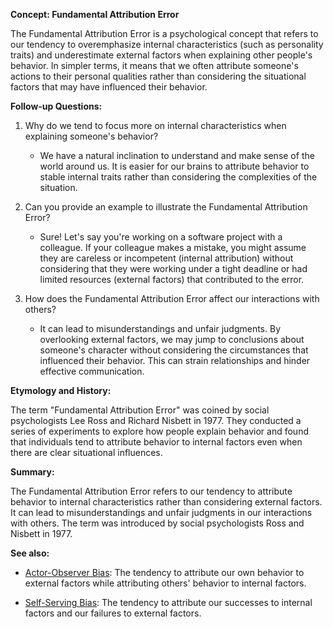 **Concept: Fundamental Attribution Error**

The Fundamental Attribution Error is a psychological concept that refers to our tendency to overemphasize internal characteristics (such as personality traits) and underestimate external factors when explaining other people's behavior. In simpler terms, it means that we often attribute someone's actions to their personal qualities rather than considering the situational factors that may have influenced their behavior.

**Follow-up Questions:**

1. Why do we tend to focus more on internal characteristics when explaining someone's behavior?
   - We have a natural inclination to understand and make sense of the world around us. It is easier for our brains to attribute behavior to stable internal traits rather than considering the complexities of the situation.

2. Can you provide an example to illustrate the Fundamental Attribution Error?
   - Sure! Let's say you're working on a software project with a colleague. If your colleague makes a mistake, you might assume they are careless or incompetent (internal attribution) without considering that they were working under a tight deadline or had limited resources (external factors) that contributed to the error.

3. How does the Fundamental Attribution Error affect our interactions with others?
   - It can lead to misunderstandings and unfair judgments. By overlooking external factors, we may jump to conclusions about someone's character without considering the circumstances that influenced their behavior. This can strain relationships and hinder effective communication.

**Etymology and History:**

The term "Fundamental Attribution Error" was coined by social psychologists Lee Ross and Richard Nisbett in 1977. They conducted a series of experiments to explore how people explain behavior and found that individuals tend to attribute behavior to internal factors even when there are clear situational influences.

**Summary:**

The Fundamental Attribution Error refers to our tendency to attribute behavior to internal characteristics rather than considering external factors. It can lead to misunderstandings and unfair judgments in our interactions with others. The term was introduced by social psychologists Ross and Nisbett in 1977.

**See also:**

- [Actor-Observer Bias](?concept=actor-observer+bias&specialist_role=Psychologist&target_audience=Software+developer):
  The tendency to attribute our own behavior to external factors while attributing others' behavior to internal factors.
  
- [Self-Serving Bias](?concept=self-serving+bias&specialist_role=Psychologist&target_audience=Software+developer):
  The tendency to attribute our successes to internal factors and our failures to external factors.